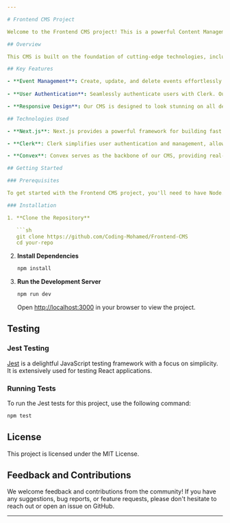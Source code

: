 ```yaml
---

# Frontend CMS Project

Welcome to the Frontend CMS project! This is a powerful Content Management System built using modern web technologies. With this CMS, you can effortlessly manage your content, create engaging events, and provide seamless user experiences.

## Overview

This CMS is built on the foundation of cutting-edge technologies, including Next.js, Clerk, and Convex. Whether you're a seasoned developer or just getting started, our CMS empowers you to create and manage content with ease.

## Key Features

- **Event Management**: Create, update, and delete events effortlessly. With our intuitive interface, managing events has never been simpler.
  
- **User Authentication**: Seamlessly authenticate users with Clerk. Our authentication system ensures that your content remains secure while providing users with a smooth login and registration experience.

- **Responsive Design**: Our CMS is designed to look stunning on all devices, from desktops to smartphones. No matter how your users access your content, they'll have a flawless experience.

## Technologies Used

- **Next.js**: Next.js provides a powerful framework for building fast and scalable web applications. With its server-side rendering capabilities, you can deliver lightning-fast experiences to your users.

- **Clerk**: Clerk simplifies user authentication and management, allowing you to focus on building your application. With Clerk, you can quickly add login, registration, and user account management functionality to your project.

- **Convex**: Convex serves as the backbone of our CMS, providing real-time data storage and querying capabilities. With Convex, you can efficiently manage your content and ensure that it remains up-to-date at all times.

## Getting Started

### Prerequisites

To get started with the Frontend CMS project, you'll need to have Node.js and npm installed on your machine.

### Installation

1. **Clone the Repository**

   ```sh
   git clone https://github.com/Coding-Mohamed/Frontend-CMS
   cd your-repo
   ```

2. **Install Dependencies**

   ```sh
   npm install
   ```


3. **Run the Development Server**

   ```sh
   npm run dev
   ```

   Open [http://localhost:3000](http://localhost:3000) in your browser to view the project.

## Testing

### Jest Testing

[Jest](https://jestjs.io/) is a delightful JavaScript testing framework with a focus on simplicity. It is extensively used for testing React applications.

### Running Tests

To run the Jest tests for this project, use the following command:

```sh
npm test
```

## License

This project is licensed under the MIT License.

## Feedback and Contributions

We welcome feedback and contributions from the community! If you have any suggestions, bug reports, or feature requests, please don't hesitate to reach out or open an issue on GitHub.

---
```

